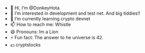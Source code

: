 - 👋 Hi, I’m @DonkeyHota
- 👀 I’m interested in development and test net. And big tiddies!! 
- 🌱 I’m currently learning crypto devnet
- 📫 How to reach me: Whistle
- 😄 Pronouns: Im a Lion
- ⚡ Fun fact: The answer to he universe is 42.
- 💵 cryptstocks
<!---
DonkeyHota/DonkeyHota is a ✨ special ✨ repository because its `README.md` (this file) appears on your GitHub profile.
You can click the Preview link to take a look at your changes.
--->
